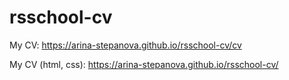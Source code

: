 # rsschool-cv
My CV: https://arina-stepanova.github.io/rsschool-cv/cv

My CV (html, css): https://arina-stepanova.github.io/rsschool-cv/
